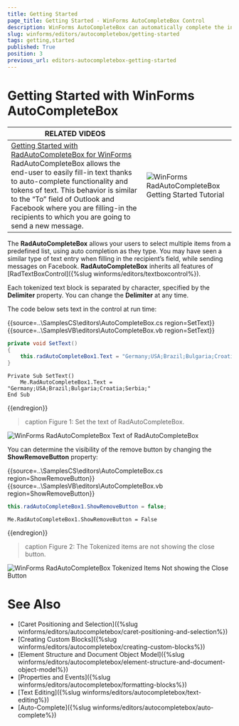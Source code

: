 ```yaml
---
title: Getting Started
page_title: Getting Started - WinForms AutoCompleteBox Control
description: WinForms AutoCompleteBox can automatically complete the input string by comparing the prefix being entered to the prefix of all strings in the maintained source.
slug: winforms/editors/autocompletebox/getting-started
tags: getting,started
published: True
position: 3
previous_url: editors-autocompletebox-getting-started
---
```


# Getting Started with WinForms AutoCompleteBox
 

| RELATED VIDEOS |  |
| ------ | ------ |
|[Getting Started with RadAutoCompleteBox for WinForms](http://tv.telerik.com/watch/radcontrols-for-winforms/getting-started-with-radautocompletebox-for-winforms)<br>RadAutoCompleteBox allows the end-user to easily fill-in text thanks to auto-complete functionality and tokens of text. This behavior is similar to the “To” field of Outlook and Facebook where you are filling-in the recipients to which you are going to send a new message.|![WinForms RadAutoCompleteBox Getting Started Tutorial](images/editors-autocompletebox-getting-started004.png)|


The __RadAutoCompleteBox__ allows your users to select multiple items from a predefined list, using auto completion as they type. You may have seen a similar type of text entry when filling in the recipient’s field, while sending messages on Facebook. __RadAutoCompleteBox__ inherits all features of [RadTextBoxControl]({%slug winforms/editors/textboxcontrol%}).
        

Each tokenized text block is separated by character, specified by the __Delimiter__ property. You can change the __Delimiter__ at any time.
         
The code below sets text in the control at run time: 

{{source=..\SamplesCS\editors\AutoCompleteBox.cs region=SetText}} 
{{source=..\SamplesVB\editors\AutoCompleteBox.vb region=SetText}} 

````C#
private void SetText()
{
    this.radAutoCompleteBox1.Text = "Germany;USA;Brazil;Bulgaria;Croatia;Serbia;";
}

````
````VB.NET
Private Sub SetText()
    Me.RadAutoCompleteBox1.Text = "Germany;USA;Brazil;Bulgaria;Croatia;Serbia;"
End Sub

````

{{endregion}} 
 
>caption Figure 1: Set the text of RadAutoCompleteBox.

![WinForms RadAutoCompleteBox Text of RadAutoCompleteBox](images/editors-autocompletebox-getting-started001.png)

You can determine the visibility of the remove button by changing the __ShowRemoveButton__ property: 

{{source=..\SamplesCS\editors\AutoCompleteBox.cs region=ShowRemoveButton}} 
{{source=..\SamplesVB\editors\AutoCompleteBox.vb region=ShowRemoveButton}} 

````C#
this.radAutoCompleteBox1.ShowRemoveButton = false;

````
````VB.NET
Me.RadAutoCompleteBox1.ShowRemoveButton = False

````

{{endregion}} 

>caption Figure 2: The Tokenized items are not showing the close button.

![WinForms RadAutoCompleteBox Tokenized Items Not showing the Close Button](images/editors-autocompletebox-getting-started002.png)


# See Also

* [Caret Positioning and Selection]({%slug winforms/editors/autocompletebox/caret-positioning-and-selection%})
* [Creating Custom Blocks]({%slug winforms/editors/autocompletebox/creating-custom-blocks%})
* [Element Structure and Document Object Model]({%slug winforms/editors/autocompletebox/element-structure-and-document-object-model%})
* [Properties and Events]({%slug winforms/editors/autocompletebox/formatting-blocks%})
* [Text Editing]({%slug winforms/editors/autocompletebox/text-editing%})
* [Auto-Complete]({%slug winforms/editors/autocompletebox/auto-complete%})
